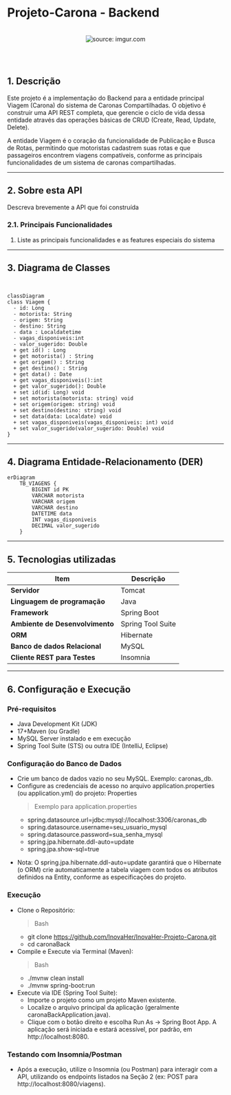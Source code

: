 # Projeto-Carona - Backend


<br />

<div align="center">
   <img src="https://i.imgur.com/w8tTOuT.png" title="source: imgur.com" /> 
</div>



<br /><br />

## 1. Descrição

Este projeto é a implementação do Backend para a entidade principal Viagem (Carona) do sistema de Caronas Compartilhadas. O objetivo é construir uma API REST completa, que gerencie o ciclo de vida dessa entidade através das operações básicas de CRUD (Create, Read, Update, Delete).

A entidade Viagem é o coração da funcionalidade de Publicação e Busca de Rotas, permitindo que motoristas cadastrem suas rotas e que passageiros encontrem viagens compatíveis, conforme as principais funcionalidades de um sistema de caronas compartilhadas.

------

## 2. Sobre esta API

Descreva brevemente a API que foi construída

### 2.1. Principais Funcionalidades

1. Liste as principais funcionalidades e as features especiais do sistema

------

## 3. Diagrama de Classes

```mermaid


classDiagram
class Viagem {
  - id: Long
  - motorista: String
  - origem: String
  - destino: String
  - data : Localdatetime
  - vagas_disponiveis:int
  - valor_sugerido: Double
  + get id() : Long
  + get motorista() : String
  + get origem() : String
  + get destino() : String
  + get data() : Date
  + get vagas_disponiveis():int
  + get valor_sugerido(): Double
  + set id(id: Long) void
  + set motorista(motorista: string) void
  + set origem(origem: string) void
  + set destino(destino: string) void
  + set data(data: Localdate) void
  + set vagas_disponiveis(vagas_disponiveis: int) void
  + set valor_sugerido(valor_sugerido: Double) void
}

```

------

## 4. Diagrama Entidade-Relacionamento (DER)

```mermaid
erDiagram
    TB_VIAGENS {
        BIGINT id PK
        VARCHAR motorista
        VARCHAR origem
        VARCHAR destino
        DATETIME data
        INT vagas_disponiveis
        DECIMAL valor_sugerido
    }
```
------

## 5. Tecnologias utilizadas

| Item                           | Descrição         |
| ------------------------------ | ----------------- |
| **Servidor**                   |      Tomcat       |
| **Linguagem de programação**   |        Java       |
| **Framework**                  |    Spring Boot    |
| **Ambiente de Desenvolvimento**| Spring Tool Suite |
| **ORM**                        |     Hibernate     |
| **Banco de dados Relacional**  |       MySQL       |
| **Cliente REST para Testes**   |     Insomnia      |


------

## 6. Configuração e Execução

### Pré-requisitos
- Java Development Kit (JDK)
- 17+Maven (ou Gradle)
- MySQL Server instalado e em execução
- Spring Tool Suite (STS) ou outra IDE (IntelliJ, Eclipse)

### Configuração do Banco de Dados
- Crie um banco de dados vazio no seu MySQL. Exemplo: caronas_db.
- Configure as credenciais de acesso no arquivo application.properties (ou application.yml) do projeto:
  Properties
  > Exemplo para application.properties
  - spring.datasource.url=jdbc:mysql://localhost:3306/caronas_db
  - spring.datasource.username=seu_usuario_mysql
  - spring.datasource.password=sua_senha_mysql
  - spring.jpa.hibernate.ddl-auto=update
  - spring.jpa.show-sql=true
* Nota: O spring.jpa.hibernate.ddl-auto=update garantirá que o Hibernate (o ORM) crie automaticamente a tabela viagem com todos os atributos definidos na Entity, conforme as especificações do projeto.

### Execução
- Clone o Repositório:
    > Bash
    - git clone https://github.com/InovaHer/InovaHer-Projeto-Carona.git
    - cd caronaBack
- Compile e Execute via Terminal (Maven):
    > Bash
    - ./mvnw clean install
    - ./mvnw spring-boot:run
- Execute via IDE (Spring Tool Suite):
    - Importe o projeto como um projeto Maven existente.
    - Localize o arquivo principal da aplicação (geralmente caronaBackApplication.java).
    - Clique com o botão direito e escolha Run As -> Spring Boot App.
    A aplicação será iniciada e estará acessível, por padrão, em http://localhost:8080.

### Testando com Insomnia/Postman
  - Após a execução, utilize o Insomnia (ou Postman) para interagir com a API, utilizando os endpoints listados na Seção 2 (ex: POST para http://localhost:8080/viagens).
